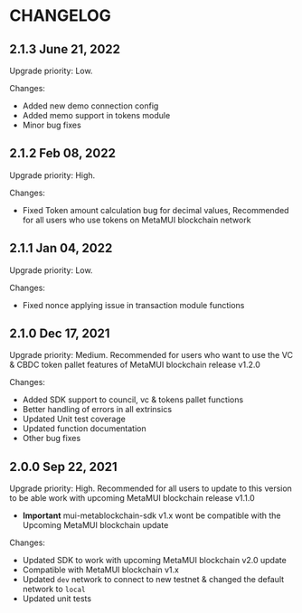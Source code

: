 # CHANGELOG

## 2.1.3 June 21, 2022

Upgrade priority: Low.

Changes:

- Added new demo connection config
- Added memo support in tokens module
- Minor bug fixes 

## 2.1.2 Feb 08, 2022

Upgrade priority: High.

Changes:

- Fixed Token amount calculation bug for decimal values, Recommended for all users who use tokens on MetaMUI blockchain network

## 2.1.1 Jan 04, 2022

Upgrade priority: Low.

Changes:

- Fixed nonce applying issue in transaction module functions

## 2.1.0 Dec 17, 2021

Upgrade priority: Medium. Recommended for users who want to use the VC & CBDC token pallet features of MetaMUI blockchain release v1.2.0

Changes:

- Added SDK support to council, vc & tokens pallet functions
- Better handling of errors in all extrinsics
- Updated Unit test coverage
- Updated function documentation
- Other bug fixes

## 2.0.0 Sep 22, 2021

Upgrade priority: High. Recommended for all users to update to this version to be able work with upcoming MetaMUI blockchain release v1.1.0

- **Important** mui-metablockchain-sdk v1.x wont be compatible with the Upcoming MetaMUI blockchain update

Changes:

- Updated SDK to work with upcoming MetaMUI blockchain v2.0 update
- Compatible with MetaMUI blockchain v1.x 
- Updated `dev` network to connect to new testnet & changed the default network to `local`
- Updated unit tests


